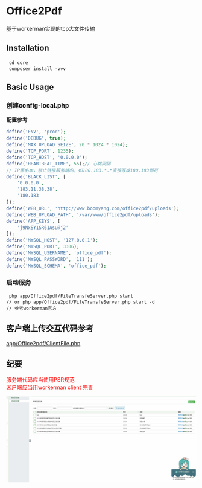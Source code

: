 # Office2Pdf
基于workerman实现的tcp大文件传输
## Installation
```shell script
 cd core
 composer install -vvv
```
## Basic Usage

### 创建config-local.php
**配置参考**
```php
define('ENV', 'prod');
define('DEBUG', true);
define('MAX_UPLOAD_SEIZE', 20 * 1024 * 1024);
define('TCP_PORT', 1235);
define('TCP_HOST', '0.0.0.0');
define('HEARTBEAT_TIME', 55);// 心跳间隔
// IP黑名单，禁止链接服务端的，如180.183.*.*直接写成180.183即可
define('BLACK_LIST', [
    '0.0.0.0',
    '183.11.38.38',
    '180.183'
]);
define('WEB_URL', 'http://www.boomyang.com/office2pdf/uploads');
define('WEB_UPLOAD_PATH', '/var/www/office2pdf/uploads');
define('APP_KEYS', [
    'j9NxSY1SR61Asu@j2'
]);
define('MYSQL_HOST', '127.0.0.1');
define('MYSQL_PORT', 3306);
define('MYSQL_USERNAME', 'office_pdf');
define('MYSQL_PASSWORD', '111');
define('MYSQL_SCHEMA', 'office_pdf');
```
### 启动服务
```shell script
 php app/Office2pdf/FileTransfeServer.php start
// or php app/Office2pdf/FileTransfeServer.php start -d
// 参考workerman官方
```
## 客户端上传交互代码参考
[app/Office2pdf/ClientFile.php](app/Office2pdf/ClientFile.php)


纪要
-------------

<font color=red>服务端代码应当使用PSR规范</font>
<br>
<font color=red>客户端应当用workerman client 完善</font>

![效果图](/example/demo.gif)
